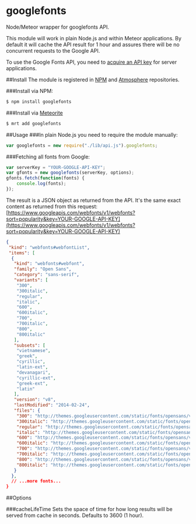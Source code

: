 googlefonts
================

Node/Meteor wrapper for googlefonts API. 

This module will work in plain Node.js and within Meteor applications. By default it will cache the API result for 1 hour and assures there will be no concurrent requests to the Google API.

To use the Google Fonts API, you need to [acquire an API key](https://developers.google.com/fonts/docs/developer_api#Auth) for server applications.

##Install
The module is registered in [NPM](https://www.npmjs.org/) and [Atmosphere](https://atmospherejs.com/) repositories.

###Install via NPM:
``` sh
$ npm install googlefonts
```

###Install via [Meteorite](http://oortcloud.github.io/meteorite/)

``` sh
$ mrt add googlefonts
```


##Usage
###In plain Node.js you need to require the module manually:
``` JavaScript
var googlefonts = new require("./lib/api.js").googlefonts;
```

###Fetching all fonts from Google:
``` JavaScript
var serverKey = "YOUR-GOOGLE-API-KEY";
var gfonts = new googlefonts(serverKey, options);
gfonts.fetch(function(fonts) {
	console.log(fonts);
});
```

The result is a JSON object as returned from the API. It's the same exact content as returned from this request: [https://www.googleapis.com/webfonts/v1/webfonts?sort=popularity&key=YOUR-GOOGLE-API-KEY](https://www.googleapis.com/webfonts/v1/webfonts?sort=popularity&key=YOUR-GOOGLE-API-KEY)

```JSON
{
 "kind": "webfonts#webfontList",
 "items": [
  {
   "kind": "webfonts#webfont",
   "family": "Open Sans",
   "category": "sans-serif",
   "variants": [
    "300",
    "300italic",
    "regular",
    "italic",
    "600",
    "600italic",
    "700",
    "700italic",
    "800",
    "800italic"
   ],
   "subsets": [
    "vietnamese",
    "greek",
    "cyrillic",
    "latin-ext",
    "devanagari",
    "cyrillic-ext",
    "greek-ext",
    "latin"
   ],
   "version": "v8",
   "lastModified": "2014-02-24",
   "files": {
    "300": "http://themes.googleusercontent.com/static/fonts/opensans/v8/DXI1ORHCpsQm3Vp6mXoaTS3USBnSvpkopQaUR-2r7iU.ttf",
    "300italic": "http://themes.googleusercontent.com/static/fonts/opensans/v8/PRmiXeptR36kaC0GEAetxi9-WlPSxbfiI49GsXo3q0g.ttf",
    "regular": "http://themes.googleusercontent.com/static/fonts/opensans/v8/IgZJs4-7SA1XX_edsoXWog.ttf",
    "italic": "http://themes.googleusercontent.com/static/fonts/opensans/v8/O4NhV7_qs9r9seTo7fnsVKCWcynf_cDxXwCLxiixG1c.ttf",
    "600": "http://themes.googleusercontent.com/static/fonts/opensans/v8/MTP_ySUJH_bn48VBG8sNSi3USBnSvpkopQaUR-2r7iU.ttf",
    "600italic": "http://themes.googleusercontent.com/static/fonts/opensans/v8/PRmiXeptR36kaC0GEAetxpZ7xm-Bj30Bj2KNdXDzSZg.ttf",
    "700": "http://themes.googleusercontent.com/static/fonts/opensans/v8/k3k702ZOKiLJc3WVjuplzC3USBnSvpkopQaUR-2r7iU.ttf",
    "700italic": "http://themes.googleusercontent.com/static/fonts/opensans/v8/PRmiXeptR36kaC0GEAetxne1Pd76Vl7zRpE7NLJQ7XU.ttf",
    "800": "http://themes.googleusercontent.com/static/fonts/opensans/v8/EInbV5DfGHOiMmvb1Xr-hi3USBnSvpkopQaUR-2r7iU.ttf",
    "800italic": "http://themes.googleusercontent.com/static/fonts/opensans/v8/PRmiXeptR36kaC0GEAetxg89PwPrYLaRFJ-HNCU9NbA.ttf"
   }
  },
  // ...more fonts...
}
```

##Options

###cacheLifeTime
Sets the space of time for how long results will be served from cache in seconds. Defaults to 3600 (1 hour).